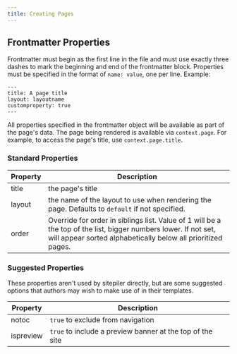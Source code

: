 ```yaml
---
title: Creating Pages
---
```


## Frontmatter Properties

Frontmatter must begin as the first line in the file and must use exactly three dashes to mark the beginning and end of the frontmatter block. Properties must be specified in the format of `name: value`, one per line. Example:

```
---
title: A page title
layout: layoutname
customproperty: true
---
```

All properties specified in the frontmatter object will be available as part of the page's data. The page being rendered is available via `context.page`. For example, to access the page's title, use `context.page.title`.


### Standard Properties

| Property | Description |
|---|---|
| title | the page's title |
| layout | the name of the layout to use when rendering the page. Defaults to `default` if not specified. |
| order | Override for order in siblings list. Value of 1 will be a the top of the list, bigger numbers lower. If not set, will appear sorted alphabetically below all prioritized pages. |

### Suggested Properties

These properties aren't used by sitepiler directly, but are some suggested options that authors may wish to make use of in their templates.

| Property | Description |
|---|---|
| notoc | `true` to exclude from navigation |
| ispreview | `true` to include a preview banner at the top of the site |
